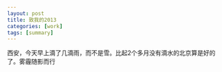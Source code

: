 ```yaml
---
layout: post
title: 致我的2013
categories: [work]
tags: [summary]
---
```


西安，今天早上滴了几滴雨，而不是雪。比起2个多月没有滴水的北京算是好的了。雾霾随影而行



